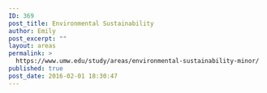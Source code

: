 ```yaml
---
ID: 369
post_title: Environmental Sustainability
author: Emily
post_excerpt: ""
layout: areas
permalink: >
  https://www.umw.edu/study/areas/environmental-sustainability-minor/
published: true
post_date: 2016-02-01 18:30:47
---
```


<!-- Types Custom Fields: -->

<!-- End Types Custom Fields -->